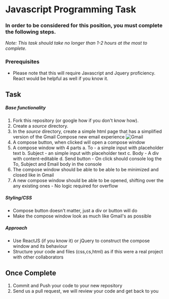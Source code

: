 # Javascript Programming Task

### In order to be considered for this position, you must complete the following steps.
*Note: This task should take no longer than 1-2 hours at the most to complete.*

### Prerequisites

- Please note that this will require Javascript and Jquery proficiency. React would be helpful as well if you know it.

## Task
##### Base functionality
1. Fork this repository (or google how if you don't know how).
2. Create a *source* directory.
3. In the *source* directory, create a simple html page that has a simplified version of the Gmail Compose new email experience
![Gmail](http://picpaste.com/pics/2XRzyIck.1424206971.png)
  1. A compose button, when clicked will open a compose window
  2. A compose window with 4 parts
    a. To - a simple input with placeholder text
    b. Subject - an simple input with placeholder text
    c. Body - A div with content-editable 
    d. Send button - On click should console log the To, Subject and Email body in the console
  3. The compose window should be able to be able to be minimized and closed like in Gmail
  4. A new compose window should be able to be opened, shifting over the any existing ones - No logic required for overflow

##### Styling/CSS
- Compose button doesn't matter, just a div or button will do
- Make the compose window look as much like Gmail's as possible

##### Approach
- Use ReactJS (if you know it) or jQuery to construct the compose window and its behaviour
- Structure your code and files (css,cs,html) as if this were a real project with other collaborators

## Once Complete
1. Commit and Push your code to your new repository
2. Send us a pull request, we will review your code and get back to you
